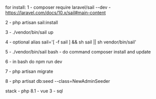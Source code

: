 for install:
 1 - composer require laravel/sail --dev  - https://laravel.com/docs/10.x/sail#main-content

 2 - php artisan sail:install

 3 - ./vendor/bin/sail up

 4 - optional alias sail='[ -f sail ] && sh sail || sh vendor/bin/sail'

 5 - ./vendor/bin/sail bash - do command composer install and update

 6 - in bash do npm run dev 

 7 - php artisan migrate 

 8 - php artisat db:seed --class=NewAdminSeeder


 stack - php 8.1 - vue 3 - sql
